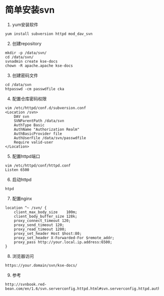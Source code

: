 # 简单安装svn

1. yum安装软件
```
yum install subversion httpd mod_dav_svn
```

2. 创建repository
```
mkdir -p /data/svn/
cd /data/svn/
svnadmin create kse-docs
chown -R apache.apache kse-docs
```

3. 创建密码文件
```
cd /data/svn
htpasswd -cm passwdfile cka
```

4. 配置仓库密码权限
```
vim /etc/httpd/conf.d/subversion.conf
<Location /svn>
    DAV svn
    SVNParentPath /data/svn
    AuthType Basic
    AuthName "Authorization Realm"
    AuthBasicProvider file
    AuthUserFile /data/svn/passwdfile
    Require valid-user
</Location>
```

5. 配置httpd端口
```
vim /etc/httpd/conf/httpd.conf
Listen 6500
```

6. 启动httpd
```
htpd
```

7. 配置nginx
```
location ^~ /svn/ {
    client_max_body_size    100m;
    client_body_buffer_size 128k;
    proxy_connect_timeout 120;
    proxy_send_timeout 120;
    proxy_read_timeout 1200;
    proxy_set_header Host $host:80;
    proxy_set_header X-Forwarded-For $remote_addr;
    proxy_pass http://your.local.ip.address:6500;
}
```

8. 浏览器访问
```
https://your.domain/svn/kse-docs/
```

9. 参考
```
http://svnbook.red-bean.com/en/1.6/svn.serverconfig.httpd.html#svn.serverconfig.httpd.authz
```